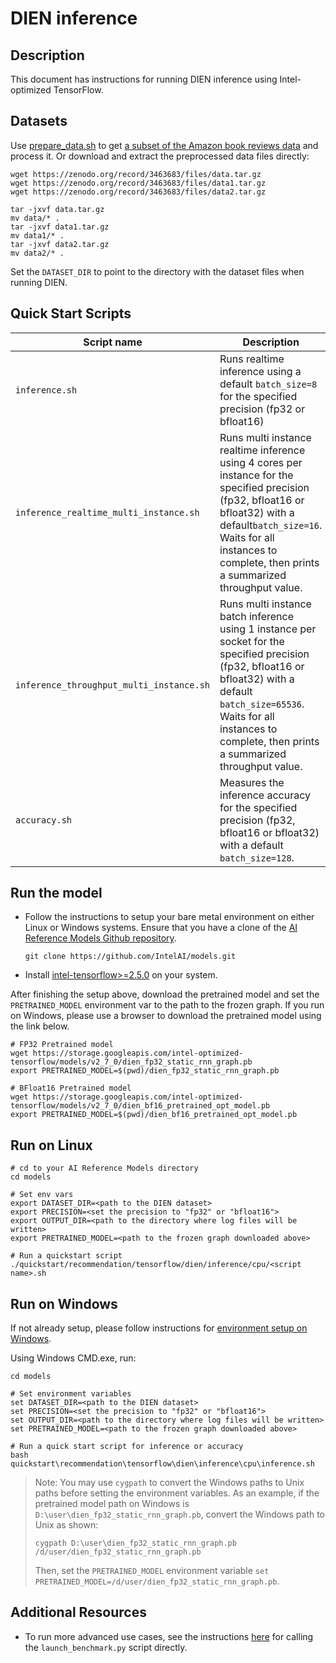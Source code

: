 <!--- 0. Title -->
# DIEN inference

<!-- 10. Description -->
## Description

This document has instructions for running DIEN inference using
Intel-optimized TensorFlow.

<!--- 30. Datasets -->
## Datasets

Use [prepare_data.sh](https://github.com/alibaba/ai-matrix/blob/master/macro_benchmark/DIEN_TF2/prepare_data.sh) to get [a subset of the Amazon book reviews data](http://snap.stanford.edu/data/amazon/productGraph/categoryFiles/) and process it.
Or download and extract the preprocessed data files directly:
```
wget https://zenodo.org/record/3463683/files/data.tar.gz
wget https://zenodo.org/record/3463683/files/data1.tar.gz
wget https://zenodo.org/record/3463683/files/data2.tar.gz

tar -jxvf data.tar.gz
mv data/* .
tar -jxvf data1.tar.gz
mv data1/* .
tar -jxvf data2.tar.gz
mv data2/* .
```
Set the `DATASET_DIR` to point to the directory with the dataset files when running DIEN.

<!--- 40. Quick Start Scripts -->
## Quick Start Scripts

| Script name | Description |
|-------------|-------------|
| `inference.sh` | Runs realtime inference using a default `batch_size=8` for the specified precision (fp32 or bfloat16) |
| `inference_realtime_multi_instance.sh` | Runs multi instance realtime inference using 4 cores per instance for the specified precision (fp32, bfloat16 or bfloat32) with a default`batch_size=16`. Waits for all instances to complete, then prints a summarized throughput value. |
| `inference_throughput_multi_instance.sh` | Runs multi instance batch inference using 1 instance per socket for the specified precision (fp32, bfloat16 or bfloat32) with a default `batch_size=65536`. Waits for all instances to complete, then prints a summarized throughput value. |
| `accuracy.sh` | Measures the inference accuracy for the specified precision (fp32, bfloat16 or bfloat32) with a default `batch_size=128`. |

## Run the model
* Follow the instructions to setup your bare metal environment on either Linux or Windows systems. Ensure that you have a clone of the [AI Reference Models Github repository](https://github.com/IntelAI/models).
  ```
  git clone https://github.com/IntelAI/models.git
  ```

* Install [intel-tensorflow>=2.5.0](https://pypi.org/project/intel-tensorflow/) on your system.

After finishing the setup above, download the pretrained model and set the
`PRETRAINED_MODEL` environment var to the path to the frozen graph.
If you run on Windows, please use a browser to download the pretrained model using the link below.

```
# FP32 Pretrained model
wget https://storage.googleapis.com/intel-optimized-tensorflow/models/v2_7_0/dien_fp32_static_rnn_graph.pb
export PRETRAINED_MODEL=$(pwd)/dien_fp32_static_rnn_graph.pb

# BFloat16 Pretrained model 
wget https://storage.googleapis.com/intel-optimized-tensorflow/models/v2_7_0/dien_bf16_pretrained_opt_model.pb
export PRETRAINED_MODEL=$(pwd)/dien_bf16_pretrained_opt_model.pb

```

## Run on Linux
```
# cd to your AI Reference Models directory
cd models

# Set env vars
export DATASET_DIR=<path to the DIEN dataset>
export PRECISION=<set the precision to "fp32" or "bfloat16">
export OUTPUT_DIR=<path to the directory where log files will be written>
export PRETRAINED_MODEL=<path to the frozen graph downloaded above>

# Run a quickstart script
./quickstart/recommendation/tensorflow/dien/inference/cpu/<script name>.sh
```

## Run on Windows
If not already setup, please follow instructions for [environment setup on Windows](/docs/general/Windows.md).

Using Windows CMD.exe, run:
```
cd models

# Set environment variables
set DATASET_DIR=<path to the DIEN dataset>
set PRECISION=<set the precision to "fp32" or "bfloat16">
set OUTPUT_DIR=<path to the directory where log files will be written>
set PRETRAINED_MODEL=<path to the frozen graph downloaded above>

# Run a quick start script for inference or accuracy
bash quickstart\recommendation\tensorflow\dien\inference\cpu\inference.sh
```

> Note: You may use `cygpath` to convert the Windows paths to Unix paths before setting the environment variables.
As an example, if the pretrained model path on Windows is `D:\user\dien_fp32_static_rnn_graph.pb`, convert the Windows path to Unix as shown:
> ```
> cygpath D:\user\dien_fp32_static_rnn_graph.pb
> /d/user/dien_fp32_static_rnn_graph.pb
>```
>Then, set the `PRETRAINED_MODEL` environment variable `set PRETRAINED_MODEL=/d/user/dien_fp32_static_rnn_graph.pb`.

<!--- 90. Resource Links-->
## Additional Resources

* To run more advanced use cases, see the instructions [here](Advanced.md)
  for calling the `launch_benchmark.py` script directly.

